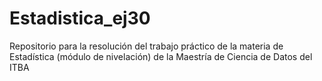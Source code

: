 # Estadistica_ej30
Repositorio para la resolución del trabajo práctico de la materia de Estadística (módulo de nivelación) de la Maestría de Ciencia de Datos del ITBA
